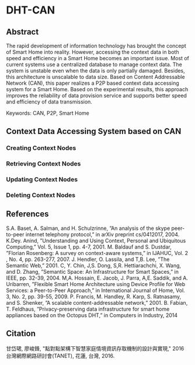 # DHT-CAN

## Abstract
The rapid development of information technology has brought the concept of Smart Home into reality. However, accessing the context data in both speed and efficiency in a Smart Home becomes an important issue. Most of current systems use a centralized database to manage context data. The system is unstable even when the data is only partially damaged. Besides, this architecture is unscalable to data size. Based on Content Addressable Network (CAN), this paper realizes a P2P based context data accessing system for a Smart Home. Based on the experimental results, this approach improves the reliability of data provision service and supports better speed and efficiency of data transmission.

Keywords: CAN, P2P, Smart Home

## Context Data Accessing System based on CAN

### Creating Context Nodes
### Retrieving Context Nodes
### Updating Context Nodes
### Deleting Context Nodes

## References
S.A. Baset, A. Salman, and H. Schulzrinne, ”An analysis of the skype peer-to-peer internet telephony protocol,” in arXiv preprint cs/0412017, 2004.
K.Dey. Anind, ”Understanding and Using Context, Personal and Ubiquitous Computing,” Vol. 5, Issue 1, pp. 4-7, 2001.
M. Baldauf and S. Dustdar, ”Florian Rosenberg: A survey on context-aware systems,” in IJAHUC, Vol. 2 , No. 4, pp. 263-277, 2007.
J. Hendler, O. Lassila, and T,B. Lee, ”The Semantic Web,” 2001.
C, Y. Chin, J,S. Dong, S,R. Hettiarachchi, X. Wang, and D. Zhang, ”Semantic Space: An Infrastructure for Smart Spaces,” in IEEE, pp. 32-39, 2004.
M,A. Hossain, E. Jacob, J. Parra, A,E. Saddik, and A. Uribarren, ”Flexible Smart Home Architecture using Device Profile for Web Services: a Peer-to-Peer Approach,” in International Journal of Home, Vol. 3, No. 2, pp. 39-55, 2009.
P. Francis, M. Handley, R. Karp, S. Ratnasamy, and S. Shenker, ”A scalable content-addressable network,” 2001.
B. Fabian, T. Feldhaus, ”Privacy-preserving data infrastructure for smart home appliances based on the Octopus DHT,” in Computers in Industry, 2014

## Citation
甘岱珺, 廖峻鋒, "點對點架構下智慧家庭情境資訊存取機制的設計與實現," 2016 台灣網際網路研討會(TANET), 花蓮, 台灣, 2016.
